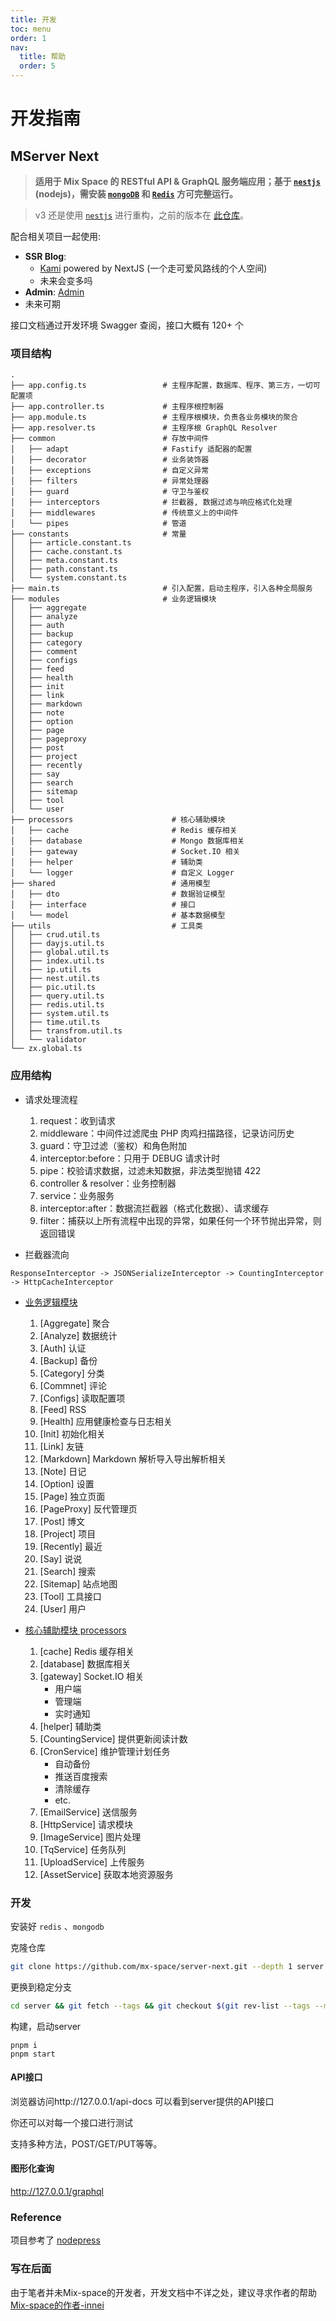 ```yaml
---
title: 开发
toc: menu
order: 1
nav:
  title: 帮助
  order: 5
---
```


# 开发指南

## MServer Next

> **适用于 Mix Space 的 RESTful API & GraphQL 服务端应用；基于 [`nestjs`](https://github.com/nestjs/nest) (nodejs)，需安装 [`mongoDB`](https://www.mongodb.com/) 和 [`Redis`](https://redis.io/) 方可完整运行。**

> v3 还是使用 [`nestjs`](https://github.com/nestjs/nest) 进行重构，之前的版本在 [此仓库](https://github.com/mx-space/server)。

配合相关项目一起使用:

- **SSR Blog**:
  - [Kami](https://github.com/mx-space/kami) powered by NextJS (一个走可爱风路线的个人空间)
  - 未来会变多吗
- **Admin**: [Admin](https://github.com/mx-space/admin-next)
- 未来可期

接口文档通过开发环境 Swagger 查阅，接口大概有 120+ 个

### 项目结构

```
.
├── app.config.ts                 # 主程序配置，数据库、程序、第三方，一切可配置项
├── app.controller.ts             # 主程序根控制器
├── app.module.ts                 # 主程序根模块，负责各业务模块的聚合
├── app.resolver.ts               # 主程序根 GraphQL Resolver
├── common                        # 存放中间件
│   ├── adapt                     # Fastify 适配器的配置
│   ├── decorator                 # 业务装饰器
│   ├── exceptions                # 自定义异常
│   ├── filters                   # 异常处理器
│   ├── guard                     # 守卫与鉴权
│   ├── interceptors              # 拦截器, 数据过滤与响应格式化处理
│   ├── middlewares               # 传统意义上的中间件
│   └── pipes                     # 管道
├── constants                     # 常量
│   ├── article.constant.ts
│   ├── cache.constant.ts
│   ├── meta.constant.ts
│   ├── path.constant.ts
│   └── system.constant.ts
├── main.ts                       # 引入配置，启动主程序，引入各种全局服务
├── modules                       # 业务逻辑模块
│   ├── aggregate
│   ├── analyze
│   ├── auth
│   ├── backup
│   ├── category
│   ├── comment
│   ├── configs
│   ├── feed
│   ├── health
│   ├── init
│   ├── link
│   ├── markdown
│   ├── note
│   ├── option
│   ├── page
│   ├── pageproxy
│   ├── post
│   ├── project
│   ├── recently
│   ├── say
│   ├── search
│   ├── sitemap
│   ├── tool
│   └── user
├── processors                      # 核心辅助模块
│   ├── cache                       # Redis 缓存相关
│   ├── database                    # Mongo 数据库相关
│   ├── gateway                     # Socket.IO 相关
│   ├── helper                      # 辅助类
│   └── logger                      # 自定义 Logger
├── shared                          # 通用模型
│   ├── dto                         # 数据验证模型
│   ├── interface                   # 接口
│   └── model                       # 基本数据模型
├── utils                           # 工具类
│   ├── crud.util.ts
│   ├── dayjs.util.ts
│   ├── global.util.ts
│   ├── index.util.ts
│   ├── ip.util.ts
│   ├── nest.util.ts
│   ├── pic.util.ts
│   ├── query.util.ts
│   ├── redis.util.ts
│   ├── system.util.ts
│   ├── time.util.ts
│   ├── transfrom.util.ts
│   └── validator
└── zx.global.ts

```

### 应用结构

- 请求处理流程

  1. request：收到请求
  1. middleware：中间件过滤爬虫 PHP 肉鸡扫描路径，记录访问历史
  1. guard：守卫过滤（鉴权）和角色附加
  1. interceptor:before：只用于 DEBUG 请求计时
  1. pipe：校验请求数据，过滤未知数据，非法类型抛错 422
  1. controller & resolver：业务控制器
  1. service：业务服务
  1. interceptor:after：数据流拦截器（格式化数据）、请求缓存
  1. filter：捕获以上所有流程中出现的异常，如果任何一个环节抛出异常，则返回错误

- 拦截器流向

```
ResponseInterceptor -> JSONSerializeInterceptor -> CountingInterceptor -> HttpCacheInterceptor
```

- [业务逻辑模块](https://github.com/mx-space/server-next/tree/master/src/modules)

  1. [Aggregate] 聚合
  1. [Analyze] 数据统计
  1. [Auth] 认证
  1. [Backup] 备份
  1. [Category] 分类
  1. [Commnet] 评论
  1. [Configs] 读取配置项
  1. [Feed] RSS
  1. [Health] 应用健康检查与日志相关
  1. [Init] 初始化相关
  1. [Link] 友链
  1. [Markdown] Markdown 解析导入导出解析相关
  1. [Note] 日记
  1. [Option] 设置
  1. [Page] 独立页面
  1. [PageProxy] 反代管理页
  1. [Post] 博文
  1. [Project] 项目
  1. [Recently] 最近
  1. [Say] 说说
  1. [Search] 搜索
  1. [Sitemap] 站点地图
  1. [Tool] 工具接口
  1. [User] 用户

- [核心辅助模块 processors](https://github.com/mx-space/server-next/tree/master/src/processors)
  1. [cache] Redis 缓存相关
  1. [database] 数据库相关
  1. [gateway] Socket.IO 相关
     - 用户端
     - 管理端
     - 实时通知
  1. [helper] 辅助类
  1. [CountingService] 提供更新阅读计数
  1. [CronService] 维护管理计划任务
     - 自动备份
     - 推送百度搜索
     - 清除缓存
     - etc.
  1. [EmailService] 送信服务
  1. [HttpService] 请求模块
  1. [ImageService] 图片处理
  1. [TqService] 任务队列
  1. [UploadService] 上传服务
  1. [AssetService] 获取本地资源服务

### 开发

安装好  `redis` 、`mongodb`

克隆仓库

```bash
git clone https://github.com/mx-space/server-next.git --depth 1 server
```

更换到稳定分支

```bash
cd server && git fetch --tags && git checkout $(git rev-list --tags --max-count=1) && cd ..
```

构建，启动server

```
pnpm i
pnpm start
```

#### API接口

浏览器访问http://127.0.0.1/api-docs 可以看到server提供的API接口

你还可以对每一个接口进行测试

支持多种方法，POST/GET/PUT等等。

#### 图形化查询

http://127.0.0.1/graphql

### Reference

项目参考了 [nodepress](https://github.com/surmon-china/nodepress)

### 写在后面

由于笔者并未Mix-space的开发者，开发文档中不详之处，建议寻求作者的帮助 [Mix-space的作者-innei](https://innei.ren)
